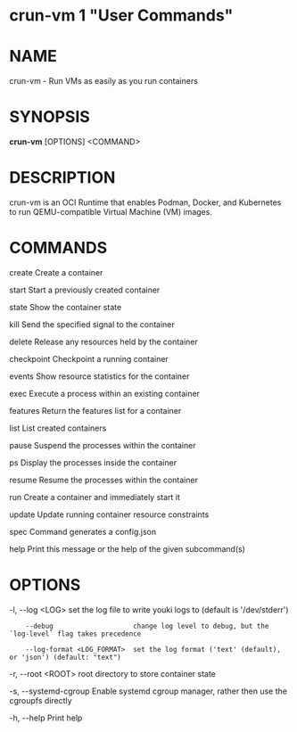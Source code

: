 crun-vm 1 "User Commands"
==================================================

# NAME

crun-vm - Run VMs as easily as you run containers

# SYNOPSIS

**crun-vm** \[OPTIONS\] \<COMMAND\>

# DESCRIPTION

crun-vm is an OCI Runtime that enables Podman, Docker, and Kubernetes to run QEMU-compatible Virtual Machine (VM) images.

# COMMANDS

  create      Create a container

  start       Start a previously created container

  state       Show the container state

  kill        Send the specified signal to the container

  delete      Release any resources held by the container

  checkpoint  Checkpoint a running container

  events      Show resource statistics for the container

  exec        Execute a process within an existing container

  features    Return the features list for a container

  list        List created containers

  pause       Suspend the processes within the container

  ps          Display the processes inside the container

  resume      Resume the processes within the container

  run         Create a container and immediately start it

  update      Update running container resource constraints

  spec        Command generates a config.json

  help        Print this message or the help of the given subcommand(s)

# OPTIONS

  -l, --log \<LOG\>                set the log file to write youki logs to (default is '/dev/stderr')

        --debug                    change log level to debug, but the `log-level` flag takes precedence

        --log-format <LOG_FORMAT>  set the log format ('text' (default), or 'json') (default: "text")

  -r, --root \<ROOT\>              root directory to store container state

  -s, --systemd-cgroup           Enable systemd cgroup manager, rather then use the cgroupfs directly

  -h, --help                     Print help

